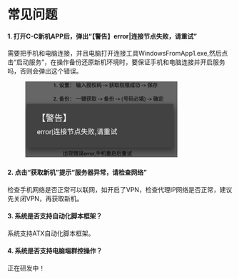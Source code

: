 # 常见问题

#### 1. 打开C-C新机APP后，弹出“【警告】error|连接节点失败，请重试”

需要把手机和电脑连接，并且电脑打开连接工具WindowsFromApp1.exe,然后点击“启动服务”，在操作备份还原新机环境时，要保证手机和电脑连接并开启服务吗，否则会弹出这个错误。

<figure><img src="../.gitbook/assets/image (1).png" alt=""><figcaption></figcaption></figure>

#### 2. 点击“获取新机”提示“服务器异常，请检查网络”

检查手机网络是否正常可以联网，如开启了VPN，检查代理IP网络是否正常，建议先关闭VPN，再获取新机。

#### 3. 系统是否支持自动化脚本框架？

系统支持ATX自动化脚本框架。

#### 4. 系统是否支持电脑端群控操作？

正在研发中！

